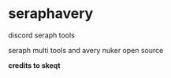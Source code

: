 # seraphavery
discord seraph tools 

seraph multi tools and avery nuker open source

**credits to skeqt**


